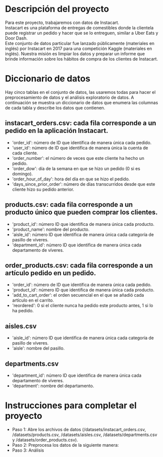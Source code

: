 # Descripción del proyecto
Para este proyecto, trabajaremos con datos de Instacart.  
Instacart es una plataforma de entregas de comestibles donde la clientela puede registrar un pedido y hacer que se lo entreguen, similar a Uber Eats y Door Dash.    
Este conjunto de datos particular fue lanzado públicamente (materiales en inglés) por Instacart en 2017 para una competición Kaggle (materiales en inglés). 
Nuestra misión es limpiar los datos y preparar un informe que brinde información sobre los hábitos de compra de los clientes de Instacart. 

# Diccionario de datos
Hay cinco tablas en el conjunto de datos, las usaremos todas para hacer el preprocesamiento de datos y el análisis exploratorio de datos. 
A continuación se muestra un diccionario de datos que enumera las columnas de cada tabla y describe los datos que contienen.
## instacart_orders.csv: cada fila corresponde a un pedido en la aplicación Instacart.
- 'order_id': número de ID que identifica de manera única cada pedido.
- 'user_id': número de ID que identifica de manera única la cuenta de cada cliente.
- 'order_number': el número de veces que este cliente ha hecho un pedido.
- 'order_dow': día de la semana en que se hizo un pedido (0 si es domingo).
- 'order_hour_of_day': hora del día en que se hizo el pedido.
- 'days_since_prior_order': número de días transcurridos desde que este cliente hizo su pedido anterior.
## products.csv: cada fila corresponde a un producto único que pueden comprar los clientes.
- 'product_id': número ID que identifica de manera única cada producto.
- 'product_name': nombre del producto.
- 'aisle_id': número ID que identifica de manera única cada categoría de pasillo de víveres.
- 'department_id': número ID que identifica de manera única cada departamento de víveres.
## order_products.csv: cada fila corresponde a un artículo pedido en un pedido.
- 'order_id': número de ID que identifica de manera única cada pedido.
- 'product_id': número ID que identifica de manera única cada producto.
- 'add_to_cart_order': el orden secuencial en el que se añadió cada artículo en el carrito.
- 'reordered': 0 si el cliente nunca ha pedido este producto antes, 1 si lo ha pedido.
## aisles.csv
- 'aisle_id': número ID que identifica de manera única cada categoría de pasillo de víveres.
- 'aisle': nombre del pasillo.
## departments.csv
- 'department_id': número ID que identifica de manera única cada departamento de víveres.
- 'department': nombre del departamento.
# Instrucciones para completar el proyecto
- Paso 1: Abre los archivos de datos (/datasets/instacart_orders.csv, /datasets/products.csv, /datasets/aisles.csv, /datasets/departments.csv y /datasets/order_products.csv).  
- Paso 2: Preprocesa los datos de la siguiente manera:
- Paso 3: Análisis
